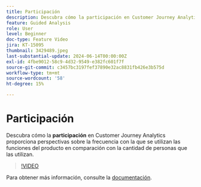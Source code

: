 ```yaml
---
title: Participación
description: Descubra cómo la participación en Customer Journey Analytics proporciona perspectivas sobre la frecuencia con la que se utilizan las funciones del producto frente al número de personas que las utilizan.
feature: Guided Analysis
role: User
level: Beginner
doc-type: Feature Video
jira: KT-15095
thumbnail: 3429489.jpeg
last-substantial-update: 2024-06-14T00:00:00Z
exl-id: 4fbe9012-58c9-4d32-9549-e382fc601f7f
source-git-commit: c3457bc3197fef37890e32ac8831fb426e3b575d
workflow-type: tm+mt
source-wordcount: '58'
ht-degree: 15%

---
```


# Participación

Descubra cómo la **participación** en Customer Journey Analytics proporciona perspectivas sobre la frecuencia con la que se utilizan las funciones del producto en comparación con la cantidad de personas que las utilizan.

>[!VIDEO](https://video.tv.adobe.com/v/3429489/&learn=on)

Para obtener más información, consulte la [documentación](https://experienceleague.adobe.com/es/docs/analytics-platform/using/guided-analysis/feature-matrix/engagement).
